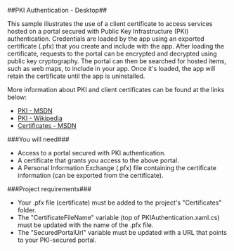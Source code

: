 ##PKI Authentication - Desktop##

This sample illustrates the use of a client certificate to access services hosted on a portal secured with Public Key Infrastructure (PKI) authentication.
Credentials are loaded by the app using an exported certificate (.pfx) that you create and include with the app. After loading the certificate, requests
to the portal can be encrypted and decrypted using public key cryptography. The portal can then be searched for hosted items, such as web maps, to include
in your app. Once it's loaded, the app will retain the certificate until the app is uninstalled.     
     
More information about PKI and client certificates can be found at the links below:
 - [PKI - MSDN](https://msdn.microsoft.com/en-us/library/windows/desktop/bb427432(v=vs.85).aspx)
 - [PKI - Wikipedia](https://en.wikipedia.org/wiki/Public_key_infrastructure)
 - [Certificates - MSDN](https://msdn.microsoft.com/en-us/library/windows/desktop/bb540819(v=vs.85).aspx)

###You will need###
 - Access to a portal secured with PKI authentication.
 - A certificate that grants you access to the above portal.
 - A Personal Information Exchange (.pfx) file containing the certificate information (can be exported from the certificate).

###Project requirements###
 - Your .pfx file (certificate) must be added to the project's "Certificates" folder.
 - The "CertificateFileName" variable (top of PKIAuthentication.xaml.cs) must be updated with the name of the .pfx file.
 - The "SecuredPortalUrl" variable must be updated with a URL that points to your PKI-secured portal.

